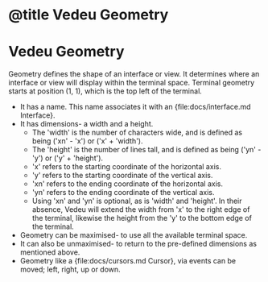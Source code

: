 # @title Vedeu Geometry
# Vedeu Geometry

Geometry defines the shape of an interface or view. It determines
where an interface or view will display within the terminal space.
Terminal geometry starts at position (1, 1), which is the top left
of the terminal.

- It has a name. This name associates it with an
  {file:docs/interface.md Interface}.
- It has dimensions- a width and a height.
  - The 'width' is the number of characters wide, and is defined as
    being ('xn' - 'x') or ('x' + 'width').
  - The 'height' is the number of lines tall, and is defined as
    being ('yn' - 'y') or ('y' + 'height').
  - 'x' refers to the starting coordinate of the horizontal axis.
  - 'y' refers to the starting coordinate of the vertical axis.
  - 'xn' refers to the ending coordinate of the horizontal axis.
  - 'yn' refers to the ending coordinate of the vertical axis.
  - Using 'xn' and 'yn' is optional, as is 'width' and 'height'. In
    their absence, Vedeu will extend the width from 'x' to the right
    edge of the terminal, likewise the height from the 'y' to the
    bottom edge of the terminal.
- Geometry can be maximised- to use all the available terminal space.
- It can also be unmaximised- to return to the pre-defined dimensions
  as mentioned above.
- Geometry like a {file:docs/cursors.md Cursor}, via events can be
  moved; left, right, up or down.
